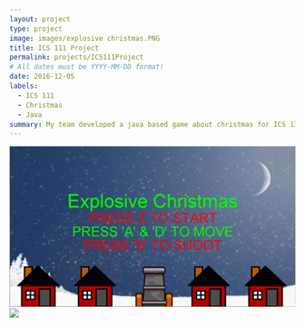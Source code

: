 ```yaml
---
layout: project
type: project
image: images/explosive christmas.PNG
title: ICS 111 Project
permalink: projects/ICS111Project
# All dates must be YYYY-MM-DD format!
date: 2016-12-05
labels:
  - ICS 111
  - Christmas
  - Java
summary: My team developed a java based game about christmas for ICS 111.
---
```


<div class="ui small rounded images">
  <img class="ui image" src="../images/explosive christmas.PNG">
  <img class="ui image" src="../images/micromouse-robot-2.jpg">
</div>





